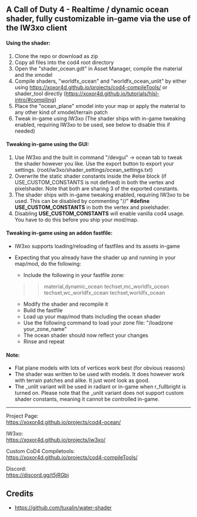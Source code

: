 ## A Call of Duty 4 - Realtime / dynamic ocean shader, fully customizable in-game via the use of the IW3xo client

#### Using the shader:
1. Clone the repo or download as zip
2. Copy all files into the cod4 root directory
3. Open the "shader_ocean.gdt" in Asset Manager, compile the material and the xmodel
4. Compile shaders, "worldfx_ocean" and "worldfx_ocean_unlit" by either using https://xoxor4d.github.io/projects/cod4-compileTools/ or shader_tool directly (https://xoxor4d.github.io/tutorials/hlsl-intro/#compiling)
5. Place the "ocean_plane" xmodel into your map or apply the material to any other kind of xmodel/terrain patch
6. Tweak in-game using IW3xo (The shader ships with in-game tweaking enabled, requiring IW3xo to be used, see below to disable this if needed)

#### Tweaking in-game using the GUI:
1. Use IW3xo and the built in command "/devgui" -> ocean tab to tweak the shader however you like. Use the export button to export your settings. (root/iw3xo/shader_settings/ocean_settings.txt)
2. Overwrite the static shader constants inside the #else block (if USE_CUSTOM_CONSTANTS is not defined) in both the vertex and pixelshader. Note that both are sharing 3 of the exported constants.
3. The shader ships with in-game tweaking enabled, requiring IW3xo to be used. This can be disabled by commenting "//" __#define USE_CUSTOM_CONSTANTS__ in both the vertex and pixelshader.
4. Disabling __USE_CUSTOM_CONSTANTS__ will enable vanilla cod4 usage. You have to do this before you ship your mod/map. 

#### Tweaking in-game using an addon fastfile:
- IW3xo supports loading/reloading of fastfiles and its assets in-game
- Expecting that you already have the shader up and running in your map/mod, do the following:
  - Include the following in your fastfile zone:

  >> material,dynamic_ocean
  >> techset,mc_worldfx_ocean
  >> techset,wc_worldfx_ocean
  >> techset,worldfx_ocean

  - Modify the shader and recompile it
  - Build the fastfile
  - Load up your map/mod thats including the ocean shader
  - Use the following command to load your zone file: "/loadzone your_zone_name"
  - The ocean shader should now reflect your changes
  - Rinse and repeat

#### Note:
- Flat plane models with lots of vertices work best (for obvious reasons)
- The shader was written to be used with models. It does however work with terrain patches and alike. It just wont look as good.
- The _unlit variant will be used in radiant or in-game when r_fullbright is turned on. Please note that the _unlit variant does not support custom shader constants, meaning it cannot be controlled in-game. 

___

Project Page:  
https://xoxor4d.github.io/projects/cod4-ocean/

IW3xo:  
https://xoxor4d.github.io/projects/iw3xo/

Custom CoD4 Compiletools:  
https://xoxor4d.github.io/projects/cod4-compileTools/

Discord:  
https://discord.gg/t5jRGbj

## Credits
- https://github.com/tuxalin/water-shader